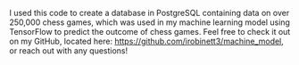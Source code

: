 I used this code to create a database in PostgreSQL containing data on over 250,000 chess games, which was used in my 
machine learning model using TensorFlow to predict the outcome of chess games. Feel free to check it out on my GitHub, located here: https://github.com/irobinett3/machine_model,
or reach out with any questions!

